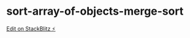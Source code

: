 # sort-array-of-objects-merge-sort

[Edit on StackBlitz ⚡️](https://stackblitz.com/edit/sort-array-of-objects-merge-sort)